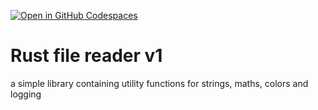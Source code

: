 [![Open in GitHub Codespaces](https://github.com/codespaces/badge.svg)](https://github.com/codespaces/new?hide_repo_select=true&ref=main&repo=665539593)

# Rust file reader v1
a simple library containing utility functions for strings, maths, colors and logging